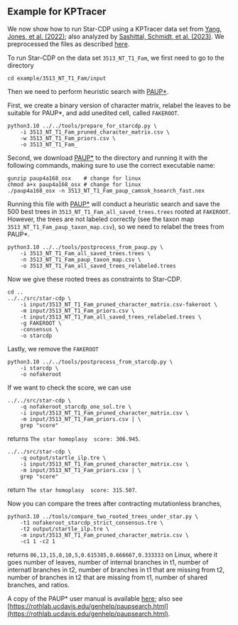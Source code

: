 Example for KPTracer
--------------------

We now show how to run Star-CDP using a KPTracer data set from [Yang, Jones, et al. (2022)](https://doi.org/10.1016/j.cell.2022.04.015); also analyzed by [Sashittal, Schmidt, et al. (2023)](https://doi.org/10.1016/j.cels.2023.11.005). We preprocessed the files as described [here](README_dataprep.md).

To run Star-CDP on the data set `3513_NT_T1_Fam`, we first need to go to the directory
```
cd example/3513_NT_T1_Fam/input
```

Then we need to perform heuristic search with [PAUP*](https://paup.phylosolutions.com). 

First, we create a binary version of character matrix, relabel the leaves to be suitable for PAUP*, and add unedited cell, called `FAKEROOT`.
```
python3.10 ../../tools/prepare_for_starcdp.py \
    -i 3513_NT_T1_Fam_pruned_character_matrix.csv \
    -w 3513_NT_T1_Fam_priors.csv \
    -o 3513_NT_T1_Fam_
```

Second, we download [PAUP*](https://paup.phylosolutions.com) to the directory and running it with the following commands, making sure to use the correct executable name:
```
gunzip paup4a168_osx    # change for linux
chmod a+x paup4a168_osx # change for linux
./paup4a168_osx -n 3513_NT_T1_Fam_paup_camsok_hsearch_fast.nex
```

Running this file with [PAUP*](https://paup.phylosolutions.com) will conduct a heuristic search and save the 500 best trees in `3513_NT_T1_Fam_all_saved_trees.trees` rooted at `FAKEROOT`. However, the trees are not labeled correctly (see the taxon map `3513_NT_T1_Fam_paup_taxon_map.csv`), so we need to relabel the trees from PAUP*.
```
python3.10 ../../tools/postprocess_from_paup.py \
    -i 3513_NT_T1_Fam_all_saved_trees.trees \
    -n 3513_NT_T1_Fam_paup_taxon_map.csv \
    -o 3513_NT_T1_Fam_all_saved_trees_relabeled.trees
```

Now we give these rooted trees as constraints to Star-CDP.
```
cd ..
../../src/star-cdp \
    -i input/3513_NT_T1_Fam_pruned_character_matrix.csv-fakeroot \
    -m input/3513_NT_T1_Fam_priors.csv \
    -t input/3513_NT_T1_Fam_all_saved_trees_relabeled.trees \
    -g FAKEROOT \
    -consensus \
    -o starcdp
```

Lastly, we remove the `FAKEROOT`

```
python3.10 ../../tools/postprocess_from_starcdp.py \
    -i starcdp \
    -o nofakeroot
```

If we want to check the score, we can use
```
../../src/star-cdp \
    -q nofakeroot_starcdp_one_sol.tre \
    -i input/3513_NT_T1_Fam_pruned_character_matrix.csv \
    -m input/3513_NT_T1_Fam_priors.csv | \
    grep "score"
```
returns `The star homoplasy  score: 306.945`.

```
../../src/star-cdp \
    -q output/startle_ilp.tre \
    -i input/3513_NT_T1_Fam_pruned_character_matrix.csv \
    -m input/3513_NT_T1_Fam_priors.csv | \
    grep "score"
```
return `The star homoplasy  score: 315.507`.

Now you can compare the trees after contracting mutationless branches,

```
python3.10 ../tools/compare_two_rooted_trees_under_star.py \
    -t1 nofakeroot_starcdp_strict_consensus.tre \
    -t2 output/startle_ilp.tre \
    -m input/3513_NT_T1_Fam_pruned_character_matrix.csv \
    -c1 1 -c2 1
```
returns `86,13,15,8,10,5,0.615385,0.666667,0.333333` on Linux, where it goes number of leaves, number of internal branches in t1, number of internatl branches in t2, number of branches in t1 that are missing from t2, number of branches in t2 that are missing from t1, number of shared branches, and ratios.


A copy of the PAUP* user manual is available [here](https://phylosolutions.com/paup-documentation/paupmanual.pdf); also see [https://rothlab.ucdavis.edu/genhelp/paupsearch.html](https://rothlab.ucdavis.edu/genhelp/paupsearch.html).
